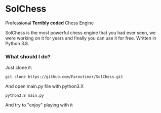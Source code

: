# SolChess
~~Professional~~ **Terribly coded** Chess Engine
 
SolChess is the most powerful chess engine that you had ever seen,
we were working on it for years and finally you can use it for free.
Written in Python 3.8.

### What should I do? 
 Just clone it:

`git clone https://github.com/Faroutiner/SolChess.git`

And open main.py file with python3.X

`python3.8 main.py`

And try to "enjoy" playing with it